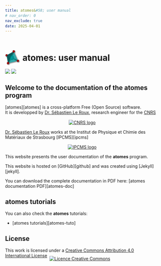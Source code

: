 ```yaml
---
title: atomes&#58; user manual
# nav_order: 0
nav_exclude: true
date: 2025-04-01
---
```


# <img width="50px" height="50px" style="position:relative; bottom:-15px" src="assets/images/atomes.svg" /> **atomes: user manual**

![](https://github.com/atomes/atomes-doc.io/workflows/ns/badge.svg)
![](https://www.codefactor.io/repository/github/atomes/atomes-doc/badge)

## Welcome to the documentation of the **atomes** program


[atomes][atomes] is a cross-platform Free (Open Source) software.  
It is developped by [Dr. Sébastien Le Roux][slr], research engineer for the [CNRS][cnrs]

<p align="center">
  <a href="https://www.cnrs.fr/"><img width="100" src="https://www.cnrs.fr/themes/custom/cnrs/logo.svg" alt="CNRS logo" align="center"></a>
</p>

[Dr. Sébastien Le Roux][slr] works at the Institut de Physique et Chimie des Matériaux de Strasbourg [IPCMS][ipcms]

<p align="center">
  <a href="https://www.ipcms.fr/"><img width="100" src="https://www.ipcms.fr/uploads/2020/09/cropped-dessin_logo_IPCMS_couleur_vectoriel_r%C3%A9%C3%A9quilibr%C3%A9-2.png" alt="IPCMS logo" align="center"></a>
</p>

This website presents the user documentation of the **atomes** program.

This website is hosted on [GitHub][github] and was created using [Jekyll][jekyll]. 

You can download the complete documentation in PDF here: [atomes documentation PDF][atomes-doc]

## atomes tutorials

You can also check the **atomes** tutorials:

- [atomes tutorials][atomes-tuto]

## License

This work is licensed under a <a rel="license" href="http://creativecommons.org/licenses/by/4.0/">Creative Commons Attribution 4.0 International License</a>&nbsp;&nbsp;<a rel="license" href="http://creativecommons.org/licenses/by/4.0/"><img alt="Licence Creative Commons" style="border-width:0; position:relative; bottom:-10px" src="https://i.creativecommons.org/l/by/4.0/88x31.png" />


[slr]:https://www.ipcms.fr/sebastien-le-roux/
[cnrs]:https://www.cnrs.fr/
